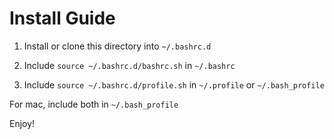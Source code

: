 Install Guide
=============

1. Install or clone this directory into `~/.bashrc.d`

2. Include `source ~/.bashrc.d/bashrc.sh` in `~/.bashrc`

3. Include `source ~/.bashrc.d/profile.sh` in `~/.profile` or `~/.bash_profile`

For mac, include both in `~/.bash_profile`


Enjoy!
